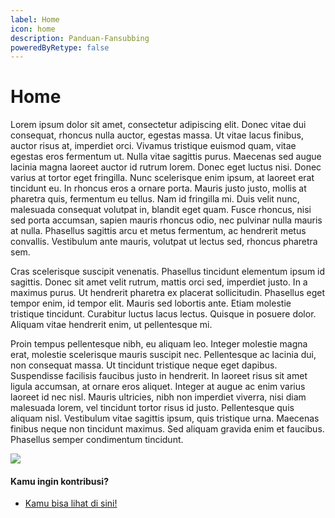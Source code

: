 ```yaml
---
label: Home
icon: home
description: Panduan-Fansubbing
poweredByRetype: false
---
```


# Home
Lorem ipsum dolor sit amet, consectetur adipiscing elit. Donec vitae dui consequat, rhoncus nulla auctor, egestas massa. Ut vitae lacus finibus, auctor risus at, imperdiet orci. Vivamus tristique euismod quam, vitae egestas eros fermentum ut. Nulla vitae sagittis purus. Maecenas sed augue lacinia magna laoreet auctor id rutrum lorem. Donec eget luctus nisi. Donec varius at tortor eget fringilla. Nunc scelerisque enim ipsum, at laoreet erat tincidunt eu. In rhoncus eros a ornare porta. Mauris justo justo, mollis at pharetra quis, fermentum eu tellus. Nam id fringilla mi. Duis velit nunc, malesuada consequat volutpat in, blandit eget quam. Fusce rhoncus, nisi sed porta accumsan, sapien mauris rhoncus odio, nec pulvinar nulla mauris at nulla. Phasellus sagittis arcu et metus fermentum, ac hendrerit metus convallis. Vestibulum ante mauris, volutpat ut lectus sed, rhoncus pharetra sem.

Cras scelerisque suscipit venenatis. Phasellus tincidunt elementum ipsum id sagittis. Donec sit amet velit rutrum, mattis orci sed, imperdiet justo. In a maximus purus. Ut hendrerit pharetra ex placerat sollicitudin. Phasellus eget tempor enim, id tempor elit. Mauris sed lobortis ante. Etiam molestie tristique tincidunt. Curabitur luctus lacus lectus. Quisque in posuere dolor. Aliquam vitae hendrerit enim, ut pellentesque mi.

Proin tempus pellentesque nibh, eu aliquam leo. Integer molestie magna erat, molestie scelerisque mauris suscipit nec. Pellentesque ac lacinia dui, non consequat massa. Ut tincidunt tristique neque eget dapibus. Suspendisse facilisis faucibus justo in hendrerit. In laoreet risus sit amet ligula accumsan, at ornare eros aliquet. Integer at augue ac enim varius laoreet id nec nisl. Mauris ultricies, nibh non imperdiet viverra, nisi diam malesuada lorem, vel tincidunt tortor risus id justo. Pellentesque quis aliquam nisl. Vestibulum vitae sagittis ipsum, quis tristique urna. Maecenas finibus neque non tincidunt maximus. Sed aliquam gravida enim et faucibus. Phasellus semper condimentum tincidunt. 

[![](https://discordapp.com/api/guilds/848026409246523402/widget.png?style=banner2)](https://discord.gg/za7XeBK8tS)

#### Kamu ingin kontribusi?

- [Kamu bisa lihat di sini!](https://github.com/koisuru-project/panduan-fansubbing#getting-started)